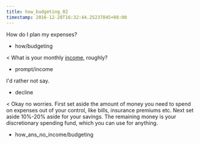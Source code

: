 ```yaml
---
title: how_budgeting_02
timestamp: 2016-12-28T16:32:44.25237845+08:00
---
```


How do I plan my expenses?
* how/budgeting

< What is your monthly [income](income), roughly?
* prompt/income

I'd rather not say.
* decline

< Okay no worries. First set aside the amount of money you need to spend on expenses out of your control, like bills, insurance premiums etc. Next set aside 10%-20% aside for your savings. The remaining money is your discretionary spending fund, which you can use for anything.
* how_ans_no_income/budgeting
